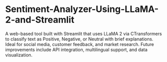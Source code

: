 # Sentiment-Analyzer-Using-LLaMA-2-and-Streamlit
A web-based tool built with Streamlit that uses LLaMA 2 via CTransformers to classify text as Positive, Negative, or Neutral with brief explanations. Ideal for social media, customer feedback, and market research. Future improvements include API integration, multilingual support, and data visualization.
